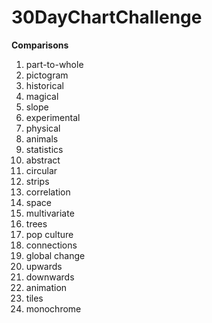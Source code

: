 # 30DayChartChallenge  

**Comparisons**
1. part-to-whole
2. pictogram 
3. historical
4. magical
5. slope
6. experimental
7. physical
8. animals
9. statistics
10. abstract
11. circular
12. strips
13. correlation
14. space
15. multivariate
16. trees
17. pop culture
18. connections
19. global change
20. upwards
21. downwards
22. animation
23. tiles
24. monochrome
